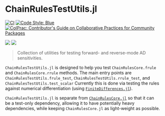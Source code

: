 # ChainRulesTestUtils.jl

[![CI](https://github.com/JuliaDiff/ChainRulesTestUtils.jl/workflows/CI/badge.svg?branch=master)](https://github.com/JuliaDiff/ChainRulesTestUtils.jl/actions?query=workflow%3ACI)
[![Code Style: Blue](https://img.shields.io/badge/code%20style-blue-4495d1.svg)](https://github.com/invenia/BlueStyle)
[![ColPrac: Contributor's Guide on Collaborative Practices for Community Packages](https://img.shields.io/badge/ColPrac-Contributor's%20Guide-blueviolet)](https://github.com/SciML/ColPrac)


[![](https://img.shields.io/badge/docs-master-blue.svg)](https://JuliaDiff.github.io/ChainRulesTestUtils.jl/dev)
[![](https://img.shields.io/badge/docs-stable-blue.svg)](https://JuliaDiff.github.io/ChainRulesTestUtils.jl/stable)

> Collection of utilities for testing forward- and reverse-mode AD sensitivities.

`ChainRulesTestUtils.jl` is designed to help you test `ChainRulesCore.frule` and `ChainRulesCore.rrule` methods.
The main entry points are `ChainRulesTestUtils.frule_test`, `ChainRulesTestUtils.rrule_test`, and `ChainRulesTestUtils.test_scalar`
Currently this is done via testing the rules against numerical differentiation (using [`FiniteDifferences.jl`](https://github.com/JuliaDiff/FiniteDifferences.jl)).

`ChainRulesTestUtils.jl` is separate from [`ChainRulesCore.jl`](https://github.com/JuliaDiff/ChainRulesCore.jl) so that it can be a test-only dependency, allowing it to have potentially heavy dependencies, while keeping `ChainRulesCore.jl` as light-weight as possible.
